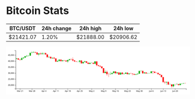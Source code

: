 # Bitcoin Stats

BTC/USDT|24h change|24h high|24h low|
|---|---|---|---|
|$21421.07|1.20%|$21888.00|$20906.62|

<img src="./chart.svg">
